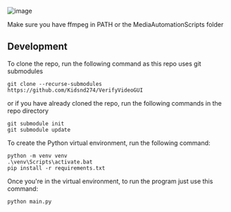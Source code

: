 ![image](https://github.com/Kidsnd274/VerifyVideoGUI/assets/1343896/e743a1b1-e1ce-4168-abf5-d05a65cf9ec9)

Make sure you have ffmpeg in PATH or the MediaAutomationScripts folder
## Development
To clone the repo, run the following command as this repo uses git submodules
```
git clone --recurse-submodules https://github.com/Kidsnd274/VerifyVideoGUI
```
or if you have already cloned the repo, run the following commands in the repo directory
```
git submodule init 
git submodule update
```
To create the Python virtual environment, run the following command:
```
python -m venv venv
.\venv\Scripts\activate.bat
pip install -r requirements.txt
```
Once you're in the virtual environment, to run the program just use this command:
```
python main.py
```
